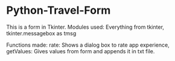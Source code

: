 # Python-Travel-Form
This is a form in Tkinter.
Modules used:
    Everything from tkinter,
    tkinter.messagebox as tmsg

Functions made:
    rate: Shows a dialog box to rate app experience,
    getValues: Gives values from form and appends it in txt file.
